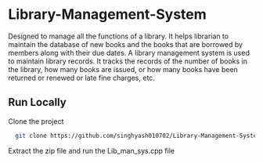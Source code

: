 # Library-Management-System 
Designed to manage all the functions of a library. It helps librarian to maintain the database of new books and the books that are borrowed by members along with their due dates.
A library management system is used to maintain library records. It tracks the records of the number of books in the library, how many books are issued, or how many books have been returned or renewed or late fine charges, etc.


## Run Locally

Clone the project

```bash
  git clone https://github.com/singhyash010702/Library-Management-System
```
Extract the zip file and run the Lib_man_sys.cpp file

